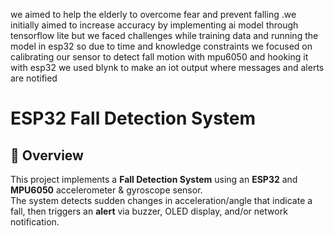 we aimed to help the elderly to overcome fear and prevent falling .we initially aimed to increase accuracy by implementing ai model through tensorflow lite but we faced challenges while training data and running the model in esp32 so due to time and knowledge constraints we focused on   calibrating  our sensor to detect fall motion with mpu6050 and hooking it with esp32 we used blynk to make an iot output where messages and alerts are notified
# ESP32 Fall Detection System

## 📌 Overview
This project implements a **Fall Detection System** using an **ESP32** and **MPU6050** accelerometer & gyroscope sensor.  
The system detects sudden changes in acceleration/angle that indicate a fall, then triggers an **alert** via buzzer, OLED display, and/or network notification.

